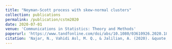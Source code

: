 ```yaml
---
title: "Neyman-Scott process with skew-normal clusters"
collection: publications
permalink: /publication/cstm2020
date: 2020-07-01
venue: 'Communications in Statistics: Theory and Methods'
paperurl: 'https://www.tandfonline.com/doi/abs/10.1080/03610926.2020.1819324'
citation: 'Najar, N., Vahidi Asl, M. Q., & Jalilian, A. (2020). &quote;Neyman-Scott process with skew-normal clusters&quote;. <i>Communications in Statistics-Theory and Methods</i>, 1-20.'
---
```

